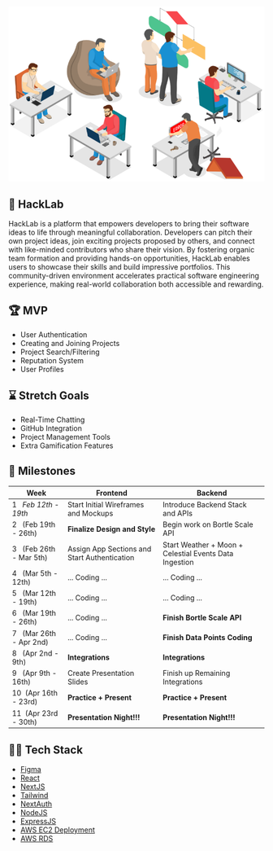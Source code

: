 ![HackLab](https://github.com/acm-projects/HackLab/blob/main/hack.png)
## 👾 HackLab
HackLab is a platform that empowers developers to bring their software ideas to life through meaningful collaboration. Developers can pitch their own project ideas, join exciting projects proposed by others, and connect with like-minded contributors who share their vision. By fostering organic team formation and providing hands-on opportunities, HackLab enables users to showcase their skills and build impressive portfolios. This community-driven environment accelerates practical software engineering experience, making real-world collaboration both accessible and rewarding.

## 🏆 MVP
+ User Authentication
+ Creating and Joining Projects
+ Project Search/Filtering
+ Reputation System
+ User Profiles

## ⌛ Stretch Goals
+ Real-Time Chatting
+ GitHub Integration
+ Project Management Tools
+ Extra Gamification Features

## 📅 Milestones
| Week | Frontend | Backend |
|--- | --- | --- |
|1&nbsp;&nbsp;&nbsp;*Feb 12th - 19th* | Start Initial Wireframes and Mockups| Introduce Backend Stack and APIs|
|2&nbsp;&nbsp;&nbsp;(Feb 19th - 26th) | **Finalize Design and Style**| Begin work on Bortle Scale API |
|3&nbsp;&nbsp;&nbsp;(Feb 26th - Mar 5th) | Assign App Sections and Start Authentication | Start Weather + Moon + Celestial Events Data Ingestion|
|4&nbsp;&nbsp;&nbsp;(Mar 5th - 12th) | ... Coding ... |... Coding ... |
|5&nbsp;&nbsp;&nbsp;(Mar 12th - 19th) | ... Coding ... |... Coding ... |
|6&nbsp;&nbsp;&nbsp;(Mar 19th - 26th) | ... Coding ... |**Finish Bortle Scale API** |
|7&nbsp;&nbsp;&nbsp;(Mar 26th - Apr 2nd) | ... Coding ... | **Finish Data Points Coding** |
|8&nbsp;&nbsp;&nbsp;(Apr 2nd - 9th) | **Integrations** | **Integrations** |
|9&nbsp;&nbsp;&nbsp;(Apr 9th - 16th) | Create Presentation Slides | Finish up Remaining Integrations |
|10&nbsp;&nbsp;(Apr 16th - 23rd) | **Practice + Present** | **Practice + Present** |
|11&nbsp;&nbsp;(Apr 23rd - 30th) | **Presentation Night!!!** | **Presentation Night!!!** |

## 👨‍💻 Tech Stack
+ [Figma](https://www.youtube.com/watch?v=FTFaQWZBqQ8)
+ [React](https://youtu.be/SqcY0GlETPk?si=W1IpjfJI0uYrAhpZ)
+ [NextJS](https://youtu.be/ZVnjOPwW4ZA?si=xvTat-k7UXRQsgyC) 
+ [Tailwind](https://youtu.be/DenUCuq4G04?si=6W2PICu8smiLmaK-)
+ [NextAuth](https://youtu.be/md65iBX5Gxg?si=WffEH7THYEEM9Hgc)
+ [NodeJS](https://youtu.be/TlB_eWDSMt4?si=SR_sp3VxQaE-A-yF)
+ [ExpressJS](https://youtu.be/SccSCuHhOw0?si=59GUgjRs6cW25cxL)
+ [AWS EC2 Deployment](https://youtu.be/T-Pum2TraX4?si=ygIIu4QjyV7PNFau)
+ [AWS RDS](https://youtu.be/I_fTQTsz2nQ?si=mjiaxX4ci3vMTiIt)
